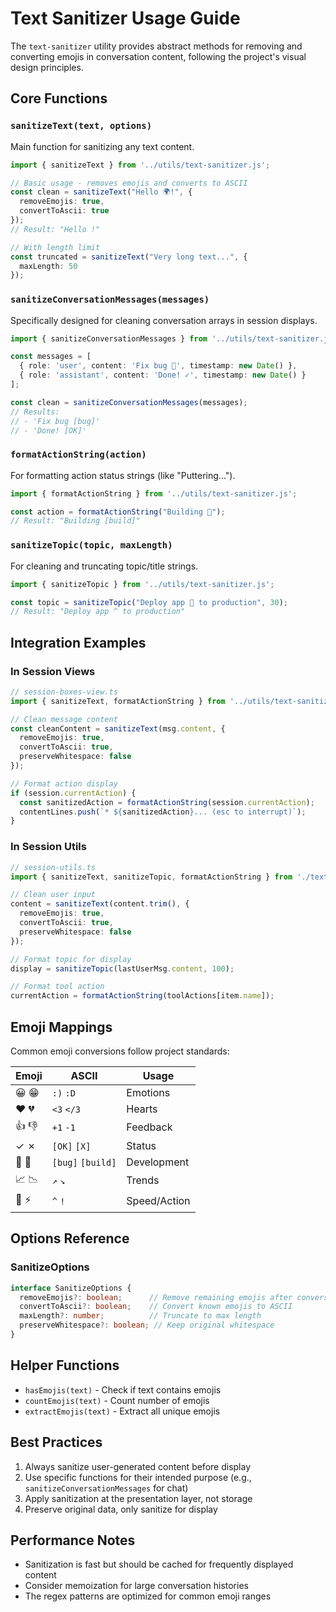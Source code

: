 # Text Sanitizer Usage Guide

The `text-sanitizer` utility provides abstract methods for removing and converting emojis in conversation content, following the project's visual design principles.

## Core Functions

### `sanitizeText(text, options)`
Main function for sanitizing any text content.

```typescript
import { sanitizeText } from '../utils/text-sanitizer.js';

// Basic usage - removes emojis and converts to ASCII
const clean = sanitizeText("Hello 🌍!", {
  removeEmojis: true,
  convertToAscii: true
});
// Result: "Hello !"

// With length limit
const truncated = sanitizeText("Very long text...", {
  maxLength: 50
});
```

### `sanitizeConversationMessages(messages)`
Specifically designed for cleaning conversation arrays in session displays.

```typescript
import { sanitizeConversationMessages } from '../utils/text-sanitizer.js';

const messages = [
  { role: 'user', content: 'Fix bug 🐛', timestamp: new Date() },
  { role: 'assistant', content: 'Done! ✓', timestamp: new Date() }
];

const clean = sanitizeConversationMessages(messages);
// Results:
// - 'Fix bug [bug]'
// - 'Done! [OK]'
```

### `formatActionString(action)`
For formatting action status strings (like "Puttering...").

```typescript
import { formatActionString } from '../utils/text-sanitizer.js';

const action = formatActionString("Building 🔨");
// Result: "Building [build]"
```

### `sanitizeTopic(topic, maxLength)`
For cleaning and truncating topic/title strings.

```typescript
import { sanitizeTopic } from '../utils/text-sanitizer.js';

const topic = sanitizeTopic("Deploy app 🚀 to production", 30);
// Result: "Deploy app ^ to production"
```

## Integration Examples

### In Session Views
```typescript
// session-boxes-view.ts
import { sanitizeText, formatActionString } from '../utils/text-sanitizer.js';

// Clean message content
const cleanContent = sanitizeText(msg.content, {
  removeEmojis: true,
  convertToAscii: true,
  preserveWhitespace: false
});

// Format action display
if (session.currentAction) {
  const sanitizedAction = formatActionString(session.currentAction);
  contentLines.push(`* ${sanitizedAction}... (esc to interrupt)`);
}
```

### In Session Utils
```typescript
// session-utils.ts
import { sanitizeText, sanitizeTopic, formatActionString } from './text-sanitizer.js';

// Clean user input
content = sanitizeText(content.trim(), {
  removeEmojis: true,
  convertToAscii: true,
  preserveWhitespace: false
});

// Format topic for display
display = sanitizeTopic(lastUserMsg.content, 100);

// Format tool action
currentAction = formatActionString(toolActions[item.name]);
```

## Emoji Mappings

Common emoji conversions follow project standards:

| Emoji | ASCII | Usage |
|-------|-------|-------|
| 😀 😁 | `:)` `:D` | Emotions |
| ❤️ 💔 | `<3` `</3` | Hearts |
| 👍 👎 | `+1` `-1` | Feedback |
| ✓ ✗ | `[OK]` `[X]` | Status |
| 🐛 🔨 | `[bug]` `[build]` | Development |
| 📈 📉 | `↗` `↘` | Trends |
| 🚀 ⚡ | `^` `!` | Speed/Action |

## Options Reference

### SanitizeOptions
```typescript
interface SanitizeOptions {
  removeEmojis?: boolean;      // Remove remaining emojis after conversion
  convertToAscii?: boolean;    // Convert known emojis to ASCII
  maxLength?: number;          // Truncate to max length
  preserveWhitespace?: boolean; // Keep original whitespace
}
```

## Helper Functions

- `hasEmojis(text)` - Check if text contains emojis
- `countEmojis(text)` - Count number of emojis
- `extractEmojis(text)` - Extract all unique emojis

## Best Practices

1. Always sanitize user-generated content before display
2. Use specific functions for their intended purpose (e.g., `sanitizeConversationMessages` for chat)
3. Apply sanitization at the presentation layer, not storage
4. Preserve original data, only sanitize for display

## Performance Notes

- Sanitization is fast but should be cached for frequently displayed content
- Consider memoization for large conversation histories
- The regex patterns are optimized for common emoji ranges